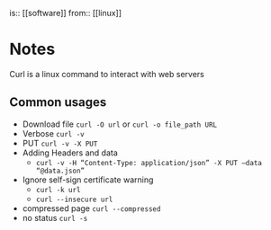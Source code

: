 is:: [[software]]
from:: [[linux]]

# Notes
Curl is a linux command to interact with web servers

## Common usages
* Download file `curl -O url` or `curl -o file_path URL`
* Verbose `curl -v`
* PUT `curl -v -X PUT`
* Adding Headers and data
  * `curl -v -H “Content-Type: application/json” -X PUT –data “@data.json”`
* Ignore self-sign certificate warning
  * `curl -k url`
  * `curl --insecure url`
* compressed page `curl --compressed`
* no status `curl -s`
